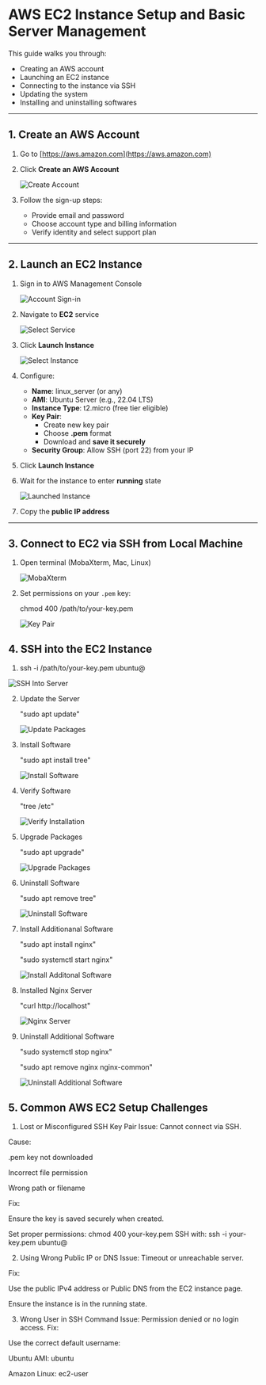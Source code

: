 
# AWS EC2 Instance Setup and Basic Server Management

This guide walks you through:

- Creating an AWS account
- Launching an EC2 instance
- Connecting to the instance via SSH
- Updating the system
- Installing and uninstalling softwares

---

##  1. Create an AWS Account

1. Go to [https://aws.amazon.com](https://aws.amazon.com)
2. Click **Create an AWS Account**

   ![Create Account](img/img-01-aws-acc.png)
3. Follow the sign-up steps:
   - Provide email and password
   - Choose account type and billing information
   - Verify identity and select support plan

---

##  2. Launch an EC2 Instance

1. Sign in to AWS Management Console

   ![Account Sign-in](img/img-02-sign-in.png)
2. Navigate to **EC2** service

   ![Select Service](img/img-03-select-ec2-service.png)
3. Click **Launch Instance**

   ![Select Instance](img/img-04-select-instance.png)
4. Configure:
   - **Name**: linux_server (or any)
   - **AMI**: Ubuntu Server (e.g., 22.04 LTS)
   - **Instance Type**: t2.micro (free tier eligible)
   - **Key Pair**:
     - Create new key pair
     - Choose **.pem** format
     - Download and **save it securely**
   - **Security Group**: Allow SSH (port 22) from your IP
5. Click **Launch Instance**
6. Wait for the instance to enter **running** state

   ![Launched Instance](img/img-05-launched-instance.png)
7. Copy the **public IP address**

---

##  3. Connect to EC2 via SSH from Local Machine

1. Open terminal (MobaXterm, Mac, Linux)

   ![MobaXterm](img/img-06-MobaXterm.png)

2. Set permissions on your `.pem` key:

   chmod 400 /path/to/your-key.pem

   ![Key Pair](img/img-07-key-pair.png)

##  4. SSH into the EC2 Instance

1.    ssh -i /path/to/your-key.pem                     ubuntu@<your-ec2-public-ip>

   ![SSH Into Server](img/img-08-ssh-connect.png)

2. Update the Server

   "sudo apt update"

   ![Update Packages](img/img-09-update-packages.png)

3. Install Software

   "sudo apt install tree"

   ![Install Software](img/img-10-software-installation.png)

4. Verify Software

   "tree /etc"

   ![Verify Installation](img/img-11-verify-software-installation.png) 

5. Upgrade Packages

   "sudo apt upgrade"

   ![Upgrade Packages](img/img-12-upgrade-packages.png)

6. Uninstall Software

   "sudo apt remove tree"

   ![Uninstall Software](img/img-13-uninstall-software.png)
7. Install Additionanal Software

   "sudo apt install nginx"

   "sudo systemctl start nginx" 

   ![Install Additonal Software](img/img-14-install-additional-software.png)  

8. Installed Nginx Server

   "curl http://localhost"

   ![Nginx Server](img/img-15-nginx-server.png)

9. Uninstall Additional Software

   "sudo systemctl stop nginx"

   "sudo apt remove nginx nginx-common"
   
   ![Uninstall Additional Software](img/img-16-uninstall-additional-software.png)

## 5. Common AWS EC2 Setup Challenges
1.  Lost or Misconfigured SSH Key Pair
Issue: Cannot connect via SSH.

Cause:

.pem key not downloaded

Incorrect file permission

Wrong path or filename

Fix:

Ensure the key is saved securely when created.

Set proper permissions:
chmod 400 your-key.pem
SSH with:
ssh -i your-key.pem ubuntu@<public-ip>

2.  Using Wrong Public IP or DNS
Issue: Timeout or unreachable server.

Fix:

Use the public IPv4 address or Public DNS from the EC2 instance page.

Ensure the instance is in the running state.

3.  Wrong User in SSH Command
Issue: Permission denied or no login access.
Fix:

Use the correct default username:

Ubuntu AMI: ubuntu

Amazon Linux: ec2-user